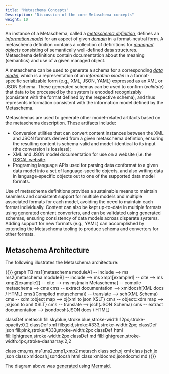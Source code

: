 ```yaml
---
title: "Metaschema Concepts"
Description: "Discussion of the core Metaschema concepts"
weight: 10
---
```


An instance of a Metaschema, called a [*metaschema definition*](terminology/#metaschema-definition), defines an [*information model*](terminology/#information-model) for an aspect of given [*domain*](terminology/#domain) in a format-neutral form. A metaschema definition contains a collection of definitions for [*managed objects*](terminology/#managed-object) consisting of semantically well-defined data structures. Metaschema definitions contain documentation about the meaning (semantics) and use of a given managed object.

A metaschema can be used to generate a schema for a corresponding [*data model*](terminology/#data-model), which is a representation of an *information model* in a format-specific serializable form (e.g., XML, JSON, YAML) expressed as an XML or JSON Schema. These generated schemas can be used to confirm (*validate*) that data to be processed by the system is encoded recognizably (consistent with the format defined by the respective schema), and thus represents information consistent with the information model defined by the Metaschema.

Metaschemas are used to generate other model-related artifacts based on the metaschema description. These artifacts include:

- Conversion utilities that can convert content instances between the XML and JSON formats derived from a given metaschema defintion, ensuring the resulting content is schema-valid and model-identical to its input (the conversion is lossless); 
- XML and JSON model documentation for use on a website (i.e. the [OSCAL website](https://pages.nist.gov/OSCAL/documentation/schema/).
- Programing language APIs used for parsing data conformat to a given data model into a set of language-specific objects, and also writing data in language-specific objects out to one of the supported data model formats.

Use of metaschema definitions provides a sustainable means to maintain seamless and consistent support for multiple models and multiple associated formats for each model, avoiding the need to maintain each format individually. Content can also be kept up-to-date in multiple formats using generated content converters, and can be validated using generated schemas, ensuring consistency of data models across disparate systems. Adding support for new formats (e.g., YAML) can accomplished by extending the Metaschema tooling to produce schema and converters for other formats.

## Metaschema Architecture

The following illustrates the Metaschema architecture:

{{<mermaid>}}
graph TB
  ms1[metaschema moduleA] -- include --> ms
  ms2[metaschema moduleB] -- include --> ms
  xmp1[example1] -- cite --> ms
  xmp2[example2] -- cite --> ms
  ms[main Metaschema] -- compile metaschema --> cms
  cms -- extract documentation --> xmldocsh[XML docs / HTML]
  cms((Compiled metaschema)) -- translate --> sch(XML Schema)
  cms -- xdm::object map --> xj{xml to json XSLT}
  cms -- object::xdm map --> jx{json to xml XSLT}
  cms -- translate --> jsch(JSON Schema)
  cms -- extract documentation --> jsondocsh[JSON docs / HTML]

classDef metasch fill:skyblue,stroke:blue,stroke-width:12px,stroke-opacity:0.2
classDef xml fill:gold,stroke:#333,stroke-width:2px;
classDef json fill:pink,stroke:#333,stroke-width:2px
classDef html fill:lightgreen,stroke-width:2px
classDef md fill:lightgreen,stroke-width:4px,stroke-dasharray:2,2

class cms,ms,ms1,ms2,xmp1,xmp2 metasch
class sch,xj xml
class jsch,jx json
class xmldocsh,jsondocsh html
class xmldocmd,jsondocmd md
{{</mermaid>}}

The diagram above was [generated](architecture-mermaid) using [Mermaid](https://mermaidjs.github.io/).

